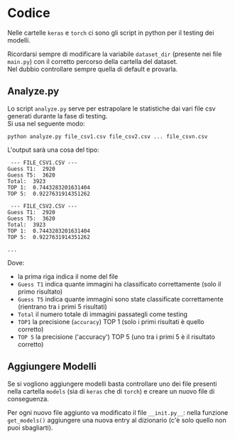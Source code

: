 # Codice

Nelle cartelle `keras` e `torch` ci sono gli script in python per il testing dei modelli.

Ricordarsi sempre di modificare la variabile `dataset_dir` (presente nei file `main.py`) con il corretto percorso della cartella del dataset.<br>
Nel dubbio controllare sempre quella di default e provarla.

## Analyze.py

Lo script `analyze.py` serve per estrapolare le statistiche dai vari file csv generati durante la fase di testing.<br>
Si usa nel seguente modo:

```
python analyze.py file_csv1.csv file_csv2.csv ... file_csvn.csv
```

L'output sarà una cosa del tipo:

```
 --- FILE_CSV1.CSV ---
Guess T1:  2920
Guess T5:  3620
Total:  3923
TOP 1:  0.7443283201631404
TOP 5:  0.9227631914351262

 --- FILE_CSV2.CSV ---
Guess T1:  2920
Guess T5:  3620
Total:  3923
TOP 1:  0.7443283201631404
TOP 5:  0.9227631914351262

...

```

Dove:

* la prima riga indica il nome del file
* `Guess T1` indica quante immagini ha classificato correttamente (solo il primo risultato)
* `Guess T5` indica quante immagini sono state classificate correttamente (rientrano tra i primi 5 risultati)
* `Total` il numero totale di immagini passategli come testing
* `TOP1` la precisione (`accuracy`) TOP 1 (solo i primi risultati è quello corretto)
* `TOP 5` la precisione ('accuracy') TOP 5 (uno tra i primi 5 è il risultato corretto)

## Aggiungere Modelli

Se si vogliono aggiungere modelli basta controllare uno dei file presenti nella cartella `models` (sia di `keras` che di `torch`) e creare un nuovo file di conseguenza.

Per ogni nuovo file aggiunto va modificato il file `__init.py__`: nella funzione `get_models()` aggiungere una nuova entry al dizionario (c'è solo quello non puoi sbagliarti).
